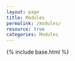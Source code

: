 ```yaml
---
layout: page
title: Modules
permalink: /modules/
resource: true
categories: Modules
---
```

{% include base.html %}
